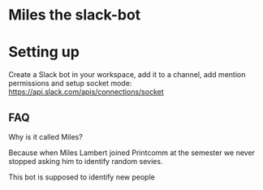 # Miles the slack-bot

# Setting up

Create a Slack bot in your workspace, add it to a channel, add mention permissions and setup socket mode: https://api.slack.com/apis/connections/socket

## FAQ 

Why is it called Miles?

Because when Miles Lambert joined Printcomm at the semester we never stopped asking him to identify random sevies.

This bot is supposed to identify new people 
